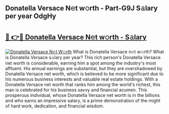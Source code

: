 ## Donatella Versace N𝚎t w𝚘rth - Part-G9J S𝚊lary per year OdgHy

# <h2><a href="http://gc5520.nevu.top/?p=Donatella+Versace">🔗 👉🔴 Donatella Versace N𝚎t w𝚘rth - S𝚊lary</a></h2>

[![Donatella Versace N𝚎t W𝚘rth](https://i.imgur.com/Oavwk0R.jpeg)](http://gc5520.nevu.top/?p=Donatella+Versace)
What is Donatella Versace n𝚎t w𝚘rth? What is Donatella Versace s𝚊lary per year?
This rich person's Donatella Versace net worth is considerable, earning him a spot among the industry's most affluent. His annual earnings are substantial, but they are overshadowed by Donatella Versace net worth, which is believed to be more significant due to his numerous business interests and valuable real estate holdings. With a Donatella Versace net worth that ranks him among the world's richest, this man is celebrated for his business savvy and financial acumen. This prosperous individual, whose Donatella Versace net worth is in the billions and who earns an impressive salary, is a prime demonstration of the might of hard work, dedication, and financial wisdom.
